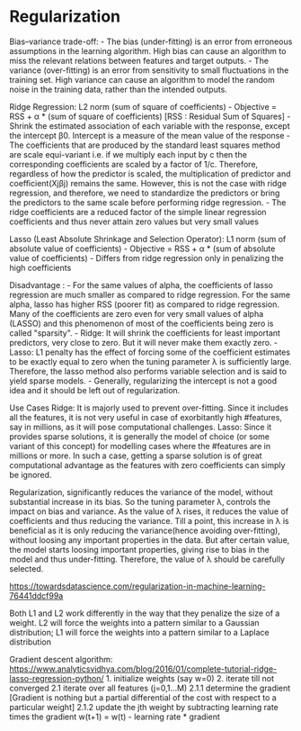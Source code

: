 # Regularization


Bias–variance trade-off:
	- The bias (under-fitting) is an error from erroneous assumptions in the learning algorithm. High bias can cause an algorithm to miss the relevant relations between features and target outputs.
	- The variance (over-fitting) is an error from sensitivity to small fluctuations in the training set. High variance can cause an algorithm to model the random noise in the training data, rather than the intended outputs.

Ridge Regression: L2 norm (sum of square of coefficients)
	- Objective = RSS + α * (sum of square of coefficients) 	[RSS : Residual Sum of Squares]
	- Shrink the estimated association of each variable with the response, except the intercept β0. Intercept is a measure of the mean value of the response
	- The coefficients that are produced by the standard least squares method are scale equi-variant i.e. if we multiply each input by c then the corresponding coefficients are scaled by a factor of 1/c. 
		Therefore, regardless of how the predictor is scaled, the multiplication of predictor and coefficient(Xjβj) remains the same. 
		However, this is not the case with ridge regression, and therefore, we need to standardize the predictors or bring the predictors to the same scale before performing ridge regression.
	- The ridge coefficients are a reduced factor of the simple linear regression coefficients and thus never attain zero values but very small values

Lasso (Least Absolute Shrinkage and Selection Operator): L1 norm (sum of absolute value of coefficients)
	- Objective = RSS + α * (sum of absolute value of coefficients)
	- Differs from ridge regression only in penalizing the high coefficients
		
Disadvantage :
	- For the same values of alpha, the coefficients of lasso regression are much smaller as compared to ridge regression. 
		For the same alpha, lasso has higher RSS (poorer fit) as compared to ridge regression. 
		Many of the coefficients are zero even for very small values of alpha (LASSO) and this phenomenon of most of the coefficients being zero is called "sparsity".
	- Ridge: It will shrink the coefficients for least important predictors, very close to zero. But it will never make them exactly zero. 
	- Lasso: L1 penalty has the effect of forcing some of the coefficient estimates to be exactly equal to zero when the tuning parameter λ is sufficiently large. 
			 Therefore, the lasso method also performs variable selection and is said to yield sparse models.
	- Generally, regularizing the intercept is not a good idea and it should be left out of regularization.
	
Use Cases
	Ridge: It is majorly used to prevent over-fitting. Since it includes all the features, it is not very useful in case of exorbitantly high #features, say in millions, as it will pose computational challenges.
	Lasso: Since it provides sparse solutions, it is generally the model of choice (or some variant of this concept) for modelling cases where the #features are in millions or more. 
			In such a case, getting a sparse solution is of great computational advantage as the features with zero coefficients can simply be ignored.
	
Regularization, significantly reduces the variance of the model, without substantial increase in its bias. So the tuning parameter λ, controls the impact on bias and variance. 
As the value of λ rises, it reduces the value of coefficients and thus reducing the variance. 
Till a point, this increase in λ is beneficial as it is only reducing the variance(hence avoiding over-fitting), without loosing any important properties in the data.
But after certain value, the model starts loosing important properties, giving rise to bias in the model and thus under-fitting. Therefore, the value of λ should be carefully selected.

https://towardsdatascience.com/regularization-in-machine-learning-76441ddcf99a

Both L1 and L2 work differently in the way that they penalize the size of a weight. 
	L2 will force the weights into a pattern similar to a Gaussian distribution; 
	L1 will force the weights into a pattern similar to a Laplace distribution
	


Gradient descent algorithm: https://www.analyticsvidhya.com/blog/2016/01/complete-tutorial-ridge-lasso-regression-python/
	1. initialize weights (say w=0)
	2. iterate till not converged
	   2.1 iterate over all features (j=0,1...M)
		   2.1.1 determine the gradient	[Gradient is nothing but a partial differential of the cost with respect to a particular weight]
		   2.1.2 update the jth weight by subtracting learning rate times the gradient
				 w(t+1) = w(t) - learning rate * gradient
			 
			 
